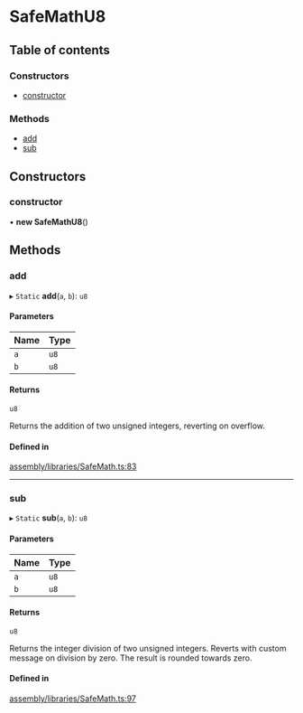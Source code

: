 # SafeMathU8

## Table of contents

### Constructors

- [constructor](SafeMathU8.md#constructor)

### Methods

- [add](SafeMathU8.md#add)
- [sub](SafeMathU8.md#sub)

## Constructors

### constructor

• **new SafeMathU8**()

## Methods

### add

▸ `Static` **add**(`a`, `b`): `u8`

#### Parameters

| Name | Type |
| :------ | :------ |
| `a` | `u8` |
| `b` | `u8` |

#### Returns

`u8`

Returns the addition of two unsigned integers,
reverting on overflow.

#### Defined in

[assembly/libraries/SafeMath.ts:83](https://github.com/dusaprotocol/v2.1/blob/ec71883/assembly/libraries/SafeMath.ts#L83)

___

### sub

▸ `Static` **sub**(`a`, `b`): `u8`

#### Parameters

| Name | Type |
| :------ | :------ |
| `a` | `u8` |
| `b` | `u8` |

#### Returns

`u8`

Returns the integer division of two unsigned integers. Reverts with custom message on
division by zero. The result is rounded towards zero.

#### Defined in

[assembly/libraries/SafeMath.ts:97](https://github.com/dusaprotocol/v2.1/blob/ec71883/assembly/libraries/SafeMath.ts#L97)
